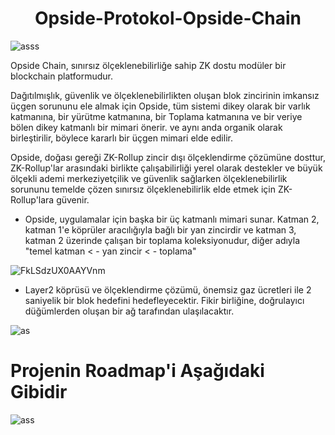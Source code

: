 <h1 align="center"> Opside-Protokol-Opside-Chain </h1>

![asss](https://user-images.githubusercontent.com/98269269/208972104-23e56bfe-6466-441a-9f89-63439a520b28.jpg)


Opside Chain, sınırsız ölçeklenebilirliğe sahip ZK dostu modüler bir blockchain platformudur.

Dağıtılmışlık, güvenlik ve ölçeklenebilirlikten oluşan blok zincirinin imkansız üçgen sorununu ele almak için Opside, tüm sistemi dikey olarak bir varlık katmanına, bir yürütme katmanına, bir Toplama katmanına ve bir veriye bölen dikey katmanlı bir mimari önerir. ve aynı anda organik olarak birleştirilir, böylece kararlı bir üçgen mimari elde edilir.

Opside, doğası gereği ZK-Rollup zincir dışı ölçeklendirme çözümüne dosttur, ZK-Rollup'lar arasındaki birlikte çalışabilirliği yerel olarak destekler ve büyük ölçekli ademi merkeziyetçilik ve güvenlik sağlarken ölçeklenebilirlik sorununu temelde çözen sınırsız ölçeklenebilirlik elde etmek için ZK-Rollup'lara güvenir.

- Opside, uygulamalar için başka bir üç katmanlı mimari sunar. Katman 2, katman 1'e köprüler aracılığıyla bağlı bir yan zincirdir ve katman 3, katman 2 üzerinde çalışan bir toplama koleksiyonudur, diğer adıyla "temel katman < - yan zincir < - toplama"

![FkLSdzUX0AAYVnm](https://user-images.githubusercontent.com/98269269/208971447-3c6e275e-1ee4-4857-ae5d-bd64e75342c0.png)

- Layer2 köprüsü ve ölçeklendirme çözümü, önemsiz gaz ücretleri ile 2 saniyelik bir blok hedefini hedefleyecektir. Fikir birliğine, doğrulayıcı düğümlerden oluşan bir ağ tarafından ulaşılacaktır.

![as](https://user-images.githubusercontent.com/98269269/208972591-e91f29a1-4548-4b88-8b89-e0302a77114e.png)

# Projenin Roadmap'i Aşağıdaki Gibidir

![ass](https://user-images.githubusercontent.com/98269269/208972876-9843c1ab-a29b-4c53-b201-3fc01e3ddad9.jpg)
